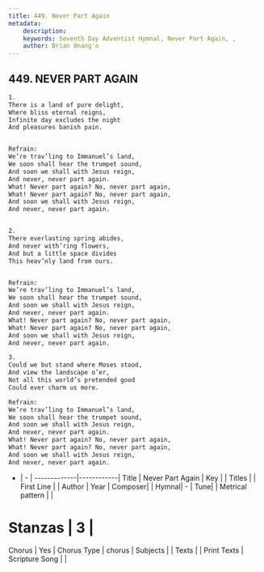 ```yaml
---
title: 449. Never Part Again
metadata:
    description: 
    keywords: Seventh Day Adventist Hymnal, Never Part Again, , 
    author: Brian Onang'o
---
```



## 449. NEVER PART AGAIN

```txt
1.
There is a land of pure delight,
Where bliss eternal reigns,
Infinite day excludes the night
And pleasures banish pain.


Refrain:
We’re trav’ling to Immanuel’s land,
We soon shall hear the trumpet sound,
And soon we shall with Jesus reign,
And never, never part again.
What! Never part again? No, never part again,
What! Never part again? No, never part again,
And soon we shall with Jesus reign,
And never, never part again.


2.
There everlasting spring abides,
And never with’ring flowers,
And but a little space divides
This heav’nly land from ours.


Refrain:
We’re trav’ling to Immanuel’s land,
We soon shall hear the trumpet sound,
And soon we shall with Jesus reign,
And never, never part again.
What! Never part again? No, never part again,
What! Never part again? No, never part again,
And soon we shall with Jesus reign,
And never, never part again.

3.
Could we but stand where Moses stood,
And view the landscape o’er,
Not all this world’s pretended good
Could ever charm us more.

Refrain:
We’re trav’ling to Immanuel’s land,
We soon shall hear the trumpet sound,
And soon we shall with Jesus reign,
And never, never part again.
What! Never part again? No, never part again,
What! Never part again? No, never part again,
And soon we shall with Jesus reign,
And never, never part again.

```

- |   -  |
-------------|------------|
Title | Never Part Again |
Key |  |
Titles |  |
First Line |  |
Author | 
Year | 
Composer|  |
Hymnal|  - |
Tune|  |
Metrical pattern | |
# Stanzas | 3 |
Chorus | Yes |
Chorus Type | chorus |
Subjects |  |
Texts |  |
Print Texts | 
Scripture Song |  |
  
